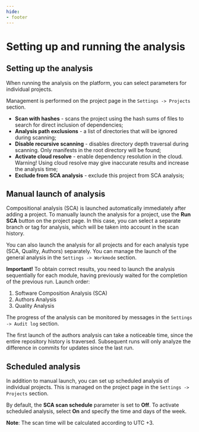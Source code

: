 ```yaml
---
hide:
- footer
---
```


# Setting up and running the analysis

## Setting up the analysis

When running the analysis on the platform, you can select parameters for individual projects.

Management is performed on the project page in the `Settings -> Projects` section.

- **Scan with hashes** - scans the project using the hash sums of files to search for direct inclusion of dependencies;
- **Analysis path exclusions** - a list of directories that will be ignored during scanning;
- **Disable recursive scanning** - disables directory depth traversal during scanning. Only manifests in the root directory will be found;
- **Activate cloud resolve** - enable dependency resolution in the cloud. Warning! Using cloud resolve may give inaccurate results and increase the analysis time;
- **Exclude from SCA analysis** - exclude this project from SCA analysis;

## Manual launch of analysis

Compositional analysis (SCA) is launched automatically immediately after adding a project. To manually launch the analysis for a project, use the **Run SCA** button on the project page. In this case, you can select a separate branch or tag for analysis, which will be taken into account in the scan history.

You can also launch the analysis for all projects and for each analysis type (SCA, Quality, Authors) separately. You can manage the launch of the general analysis in the `Settings -> Workmode` section.

**Important!** To obtain correct results, you need to launch the analysis sequentially for each module, having previously waited for the completion of the previous run. Launch order:

1. Software Composition Analysis (SCA)
2. Authors Analysis
3. Quality Analysis

The progress of the analysis can be monitored by messages in the `Settings -> Audit log` section.

The first launch of the authors analysis can take a noticeable time, since the entire repository history is traversed. Subsequent runs will only analyze the difference in commits for updates since the last run.

## Scheduled analysis

In addition to manual launch, you can set up scheduled analysis of individual projects. This is managed on the project page in the `Settings -> Projects` section.

By default, the **SCA scan schedule** parameter is set to **Off**. To activate scheduled analysis, select **On** and specify the time and days of the week.

**Note**: The scan time will be calculated according to UTC +3.
